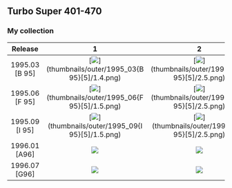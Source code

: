 ## Turbo Super 401-470

### My collection

|    Release     |                                                             1                                                              |                                                             2                                                              |                                                             3                                                              |                                                 4                                                  |                                                             5                                                              |
|:--------------:|:--------------------------------------------------------------------------------------------------------------------------:|:--------------------------------------------------------------------------------------------------------------------------:|:--------------------------------------------------------------------------------------------------------------------------:|:--------------------------------------------------------------------------------------------------:|:--------------------------------------------------------------------------------------------------------------------------:|
| 1995.03 [B 95] |             [<img src='thumbnails/outer/1995_03{B 95}[5]/1.4.png'>](thumbnails/outer/1995_03{B 95}[5]/1.4.png)             |             [<img src='thumbnails/outer/1995_03{B 95}[5]/2.5.png'>](thumbnails/outer/1995_03{B 95}[5]/2.5.png)             |             [<img src='thumbnails/outer/1995_03{B 95}[5]/3.5.png'>](thumbnails/outer/1995_03{B 95}[5]/3.5.png)             | [<img src='thumbnails/outer/1995_03{B 95}[5]/4.5.png'>](thumbnails/outer/1995_03{B 95}[5]/4.5.png) |             [<img src='thumbnails/outer/1995_03{B 95}[5]/5.5.png'>](thumbnails/outer/1995_03{B 95}[5]/5.5.png)             |
| 1995.06 [F 95] |             [<img src='thumbnails/outer/1995_06{F 95}[5]/1.5.png'>](thumbnails/outer/1995_06{F 95}[5]/1.5.png)             |             [<img src='thumbnails/outer/1995_06{F 95}[5]/2.5.png'>](thumbnails/outer/1995_06{F 95}[5]/2.5.png)             |             [<img src='thumbnails/outer/1995_06{F 95}[5]/3.5.png'>](thumbnails/outer/1995_06{F 95}[5]/3.5.png)             | [<img src='thumbnails/outer/1995_06{F 95}[5]/4.5.png'>](thumbnails/outer/1995_06{F 95}[5]/4.5.png) |             [<img src='thumbnails/outer/1995_06{F 95}[5]/5.5.png'>](thumbnails/outer/1995_06{F 95}[5]/5.5.png)             |
| 1995.09 [I 95] |             [<img src='thumbnails/outer/1995_09{I 95}[5]/1.5.png'>](thumbnails/outer/1995_09{I 95}[5]/1.5.png)             |             [<img src='thumbnails/outer/1995_09{I 95}[5]/2.5.png'>](thumbnails/outer/1995_09{I 95}[5]/2.5.png)             |             [<img src='thumbnails/outer/1995_09{I 95}[5]/3.5.png'>](thumbnails/outer/1995_09{I 95}[5]/3.5.png)             | [<img src='thumbnails/outer/1995_09{I 95}[5]/4.5.png'>](thumbnails/outer/1995_09{I 95}[5]/4.5.png) |             [<img src='thumbnails/outer/1995_09{I 95}[5]/5.5.png'>](thumbnails/outer/1995_09{I 95}[5]/5.5.png)             |
| 1996.01 [A96]  |              [<img src='thumbnails/outer/1996_01{A96}[5]/1.5.png'>](thumbnails/outer/1996_01{A96}[5]/1.5.png)              |              [<img src='thumbnails/outer/1996_01{A96}[5]/2.5.png'>](thumbnails/outer/1996_01{A96}[5]/2.5.png)              |              [<img src='thumbnails/outer/1996_01{A96}[5]/3.5.png'>](thumbnails/outer/1996_01{A96}[5]/3.5.png)              |  [<img src='thumbnails/outer/1996_01{A96}[5]/4.5.png'>](thumbnails/outer/1996_01{A96}[5]/4.5.png)  |              [<img src='thumbnails/outer/1996_01{A96}[5]/5.5.png'>](thumbnails/outer/1996_01{A96}[5]/5.5.png)              |
| 1996.07 [G96]  | [<img src='/collection/gum_wrappers/kent/turbo//missed_outer.png'>](/collection/gum_wrappers/kent/turbo//missed_outer.png) | [<img src='/collection/gum_wrappers/kent/turbo//missed_outer.png'>](/collection/gum_wrappers/kent/turbo//missed_outer.png) | [<img src='/collection/gum_wrappers/kent/turbo//missed_outer.png'>](/collection/gum_wrappers/kent/turbo//missed_outer.png) |  [<img src='thumbnails/outer/1996_07{G96}[5]/4.5.png'>](thumbnails/outer/1996_07{G96}[5]/4.5.png)  | [<img src='/collection/gum_wrappers/kent/turbo//missed_outer.png'>](/collection/gum_wrappers/kent/turbo//missed_outer.png) |

<span style="display: inline-block;">
	<a href='thumbnails/inner/401.5.png' title=''><img src='thumbnails/inner/401.5.png' alt=''></a>
</span>
<span style="display: inline-block;">
	<a href='thumbnails/inner/402.4.png' title=''><img src='thumbnails/inner/402.4.png' alt=''></a>
</span>
<span style="display: inline-block;">
	<a href='thumbnails/inner/403.5.png' title=''><img src='thumbnails/inner/403.5.png' alt=''></a>
</span>
<span style="display: inline-block;">
	<a href='thumbnails/inner/404.5.png' title=''><img src='thumbnails/inner/404.5.png' alt=''></a>
</span>
<span style="display: inline-block;">
	<a href='thumbnails/inner/405.5.png' title=''><img src='thumbnails/inner/405.5.png' alt=''></a>
</span>
<span style="display: inline-block;">
	<a href='thumbnails/inner/406.5.png' title=''><img src='thumbnails/inner/406.5.png' alt=''></a>
</span>
<span style="display: inline-block;">
	<a href='thumbnails/inner/407.5.png' title=''><img src='thumbnails/inner/407.5.png' alt=''></a>
</span>
<span style="display: inline-block;">
	<a href='thumbnails/inner/408.5.png' title=''><img src='thumbnails/inner/408.5.png' alt=''></a>
</span>
<span style="display: inline-block;">
	<a href='thumbnails/inner/409.5.png' title=''><img src='thumbnails/inner/409.5.png' alt=''></a>
</span>
<span style="display: inline-block;">
	<a href='thumbnails/inner/410.5.png' title=''><img src='thumbnails/inner/410.5.png' alt=''></a>
</span>
<span style="display: inline-block;">
	<a href='thumbnails/inner/411.5.png' title=''><img src='thumbnails/inner/411.5.png' alt=''></a>
</span>
<span style="display: inline-block;">
	<a href='thumbnails/inner/412.5.png' title=''><img src='thumbnails/inner/412.5.png' alt=''></a>
</span>
<span style="display: inline-block;">
	<a href='thumbnails/inner/413.5.png' title=''><img src='thumbnails/inner/413.5.png' alt=''></a>
</span>
<span style="display: inline-block;">
	<a href='thumbnails/inner/414.5.png' title=''><img src='thumbnails/inner/414.5.png' alt=''></a>
</span>
<span style="display: inline-block;">
	<a href='thumbnails/inner/415.5.png' title=''><img src='thumbnails/inner/415.5.png' alt=''></a>
</span>
<span style="display: inline-block;">
	<a href='thumbnails/inner/416.5.png' title=''><img src='thumbnails/inner/416.5.png' alt=''></a>
</span>
<span style="display: inline-block;">
	<a href='thumbnails/inner/417.4.png' title=''><img src='thumbnails/inner/417.4.png' alt=''></a>
</span>
<span style="display: inline-block;">
	<a href='thumbnails/inner/418.4.png' title=''><img src='thumbnails/inner/418.4.png' alt=''></a>
</span>
<span style="display: inline-block;">
	<a href='thumbnails/inner/419.5.png' title=''><img src='thumbnails/inner/419.5.png' alt=''></a>
</span>
<span style="display: inline-block;">
	<a href='thumbnails/inner/420.5.png' title=''><img src='thumbnails/inner/420.5.png' alt=''></a>
</span>
<span style="display: inline-block;">
	<a href='thumbnails/inner/421.5.png' title=''><img src='thumbnails/inner/421.5.png' alt=''></a>
</span>
<span style="display: inline-block;">
	<a href='thumbnails/inner/422.5.png' title=''><img src='thumbnails/inner/422.5.png' alt=''></a>
</span>
<span style="display: inline-block;">
	<a href='thumbnails/inner/423.5.png' title=''><img src='thumbnails/inner/423.5.png' alt=''></a>
</span>
<span style="display: inline-block;">
	<a href='thumbnails/inner/424.4.png' title=''><img src='thumbnails/inner/424.4.png' alt=''></a>
</span>
<span style="display: inline-block;">
	<a href='thumbnails/inner/425.4.png' title=''><img src='thumbnails/inner/425.4.png' alt=''></a>
</span>
<span style="display: inline-block;">
	<a href='thumbnails/inner/426.4.png' title=''><img src='thumbnails/inner/426.4.png' alt=''></a>
</span>
<span style="display: inline-block;">
	<a href='thumbnails/inner/427.4.png' title=''><img src='thumbnails/inner/427.4.png' alt=''></a>
</span>
<span style="display: inline-block;">
	<a href='thumbnails/inner/428.5.png' title=''><img src='thumbnails/inner/428.5.png' alt=''></a>
</span>
<span style="display: inline-block;">
	<a href='thumbnails/inner/429.5.png' title=''><img src='thumbnails/inner/429.5.png' alt=''></a>
</span>
<span style="display: inline-block;">
	<a href='thumbnails/inner/430.4.png' title=''><img src='thumbnails/inner/430.4.png' alt=''></a>
</span>
<span style="display: inline-block;">
	<a href='thumbnails/inner/431.5.png' title=''><img src='thumbnails/inner/431.5.png' alt=''></a>
</span>
<span style="display: inline-block;">
	<a href='thumbnails/inner/432.5.png' title=''><img src='thumbnails/inner/432.5.png' alt=''></a>
</span>
<span style="display: inline-block;">
	<a href='thumbnails/inner/433.4.png' title=''><img src='thumbnails/inner/433.4.png' alt=''></a>
</span>
<span style="display: inline-block;">
	<a href='thumbnails/inner/434.5.png' title=''><img src='thumbnails/inner/434.5.png' alt=''></a>
</span>
<span style="display: inline-block;">
	<a href='thumbnails/inner/435.4.png' title=''><img src='thumbnails/inner/435.4.png' alt=''></a>
</span>
<span style="display: inline-block;">
	<a href='thumbnails/inner/436.5.png' title=''><img src='thumbnails/inner/436.5.png' alt=''></a>
</span>
<span style="display: inline-block;">
	<a href='thumbnails/inner/437.5.png' title=''><img src='thumbnails/inner/437.5.png' alt=''></a>
</span>
<span style="display: inline-block;">
	<a href='thumbnails/inner/438.5.png' title=''><img src='thumbnails/inner/438.5.png' alt=''></a>
</span>
<span style="display: inline-block;">
	<a href='thumbnails/inner/439.5.png' title=''><img src='thumbnails/inner/439.5.png' alt=''></a>
</span>
<span style="display: inline-block;">
	<a href='thumbnails/inner/440.5.png' title=''><img src='thumbnails/inner/440.5.png' alt=''></a>
</span>
<span style="display: inline-block;">
	<a href='thumbnails/inner/441.5.png' title=''><img src='thumbnails/inner/441.5.png' alt=''></a>
</span>
<span style="display: inline-block;">
	<a href='thumbnails/inner/442.5.png' title=''><img src='thumbnails/inner/442.5.png' alt=''></a>
</span>
<span style="display: inline-block;">
	<a href='thumbnails/inner/443.5.png' title=''><img src='thumbnails/inner/443.5.png' alt=''></a>
</span>
<span style="display: inline-block;">
	<a href='thumbnails/inner/444.5.png' title=''><img src='thumbnails/inner/444.5.png' alt=''></a>
</span>
<span style="display: inline-block;">
	<a href='thumbnails/inner/445.5.png' title=''><img src='thumbnails/inner/445.5.png' alt=''></a>
</span>
<span style="display: inline-block;">
	<a href='thumbnails/inner/446.5.png' title=''><img src='thumbnails/inner/446.5.png' alt=''></a>
</span>
<span style="display: inline-block;">
	<a href='thumbnails/inner/447.5.png' title=''><img src='thumbnails/inner/447.5.png' alt=''></a>
</span>
<span style="display: inline-block;">
	<a href='thumbnails/inner/448.5.png' title=''><img src='thumbnails/inner/448.5.png' alt=''></a>
</span>
<span style="display: inline-block;">
	<a href='thumbnails/inner/449.4.png' title=''><img src='thumbnails/inner/449.4.png' alt=''></a>
</span>
<span style="display: inline-block;">
	<a href='thumbnails/inner/450.5.png' title=''><img src='thumbnails/inner/450.5.png' alt=''></a>
</span>
<span style="display: inline-block;">
	<a href='thumbnails/inner/451.5.png' title=''><img src='thumbnails/inner/451.5.png' alt=''></a>
</span>
<span style="display: inline-block;">
	<a href='thumbnails/inner/452.4.png' title=''><img src='thumbnails/inner/452.4.png' alt=''></a>
</span>
<span style="display: inline-block;">
	<a href='thumbnails/inner/453.5.png' title=''><img src='thumbnails/inner/453.5.png' alt=''></a>
</span>
<span style="display: inline-block;">
	<a href='thumbnails/inner/454.5.png' title=''><img src='thumbnails/inner/454.5.png' alt=''></a>
</span>
<span style="display: inline-block;">
	<a href='thumbnails/inner/455.4.png' title=''><img src='thumbnails/inner/455.4.png' alt=''></a>
</span>
<span style="display: inline-block;">
	<a href='thumbnails/inner/456.5.png' title=''><img src='thumbnails/inner/456.5.png' alt=''></a>
</span>
<span style="display: inline-block;">
	<a href='thumbnails/inner/457.5.png' title=''><img src='thumbnails/inner/457.5.png' alt=''></a>
</span>
<span style="display: inline-block;">
	<a href='thumbnails/inner/458.5.png' title=''><img src='thumbnails/inner/458.5.png' alt=''></a>
</span>
<span style="display: inline-block;">
	<a href='thumbnails/inner/459.5.png' title=''><img src='thumbnails/inner/459.5.png' alt=''></a>
</span>
<span style="display: inline-block;">
	<a href='thumbnails/inner/460.5.png' title=''><img src='thumbnails/inner/460.5.png' alt=''></a>
</span>
<span style="display: inline-block;">
	<a href='thumbnails/inner/461.5.png' title=''><img src='thumbnails/inner/461.5.png' alt=''></a>
</span>
<span style="display: inline-block;">
	<a href='thumbnails/inner/462.5.png' title=''><img src='thumbnails/inner/462.5.png' alt=''></a>
</span>
<span style="display: inline-block;">
	<a href='thumbnails/inner/463.4.png' title=''><img src='thumbnails/inner/463.4.png' alt=''></a>
</span>
<span style="display: inline-block;">
	<a href='thumbnails/inner/464.5.png' title=''><img src='thumbnails/inner/464.5.png' alt=''></a>
</span>
<span style="display: inline-block;">
	<a href='thumbnails/inner/465.5.png' title=''><img src='thumbnails/inner/465.5.png' alt=''></a>
</span>
<span style="display: inline-block;">
	<a href='thumbnails/inner/466.5.png' title=''><img src='thumbnails/inner/466.5.png' alt=''></a>
</span>
<span style="display: inline-block;">
	<a href='thumbnails/inner/467.5.png' title=''><img src='thumbnails/inner/467.5.png' alt=''></a>
</span>
<span style="display: inline-block;">
	<a href='thumbnails/inner/468.5.png' title=''><img src='thumbnails/inner/468.5.png' alt=''></a>
</span>
<span style="display: inline-block;">
	<a href='thumbnails/inner/469.5.png' title=''><img src='thumbnails/inner/469.5.png' alt=''></a>
</span>
<span style="display: inline-block;">
	<a href='thumbnails/inner/470.5.png' title=''><img src='thumbnails/inner/470.5.png' alt=''></a>
</span>

